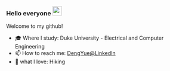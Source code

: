 ### Hello everyone  <a href="https://www.gautamkrishnar.com/"><img src="https://media.giphy.com/media/hvRJCLFzcasrR4ia7z/giphy.gif" width="25px"></a>


Welcome to my github!
- 🎓 Where I study: Duke University - Electrical and Computer Engineering
- 📫 How to reach me: [DengYue@LinkedIn](https://www.linkedin.com/in/yue-deng-9aa32524a/)
- :jack_o_lantern: what I love: Hiking


